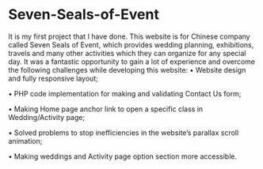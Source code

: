 # Seven-Seals-of-Event
It is my first project that I have done. This website is for Chinese company called Seven Seals of Event, which provides wedding planning, exhibitions, travels and many other activities which they can organize for any special day. It was a fantastic opportunity to gain a lot of experience and overcome the following challenges while developing this website:
 •	Website design and fully responsive layout;
 
 •	PHP code implementation for making and validating Contact Us form;
 
 •	Making Home page anchor link to open a specific class in Wedding/Activity page;
 
 •	Solved problems to stop inefficiencies in the website’s parallax scroll animation;
 
 •	Making weddings and Activity page option section  more accessible.
